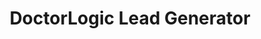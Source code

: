 ---
layout: components
title: DoctorLogic Lead Generator
description: "With Opportunities, you can track all incoming inquiries - phone calls, form submissions, chats, and more. Receive real-time alerts as your leads come in."
meta_image: "/img/meta/social-reputation.jpg"
gsap: true
custom_js: lead-generator
page_class:
 - class: lead-generator
product: "lead generator"
permalink: "/products/lead-generator"
hs_form_id: "75c57a13-9090-4db1-acd0-be51d1a76f7e"
page_sections:
- component: hero-1
  component_css: hero
  class: hero-sample
  headline: "Track Every Lead"
  text: "With Opportunities, you can track all incoming inquiries - phone calls, form submissions, chats, and more. Receive real-time alerts as your leads come in."
  btn:
  img: "/img/products/lead-generator/hero-img.svg"
- component: image-group
  component_css: image-group
  class: lead-generator__image-group--1
  headline: "One home for all your website leads"
  text: "With Opportunities, you can track all incoming inquiries - phone calls, form submissions, chats, and more. Receive real-time alerts as your leads come in."
  items:
  - class: image-group__image--1
    svg: true
    src: opportunities-mock
    alt-text: "Facebook Reviews"
  - class: image-group__image--2
    headline: Email Leads
    text: View website form submissions so your team can follow up
  - class: image-group__image--3
    headline: Email Leads
    text: View website form submissions so your team can follow up
  - class: image-group__image--4
    headline: Email Leads
    text: View website form submissions so your team can follow up      
- component: callout-headline
  component_css: callout-headline
  class: callout-headline__leads
  headline: "Leads stat here"
- component: feature-1
  headline: "Secure Call Monitoring"
  class: social-reputation__feature--1
  text: "Securely listen to tracked phone call leads to improve phone handling processes, schedule more appointments, enhance the patient experience, and optimize marketing spend."
  img: "/img/products/lead-generator/secure-call.jpg"
  img_alignment: "Right"
- component: feature-1
  component_css: feature
  class: social-reputation__feature--2
  headline: "Optimized Marketing"
  text: "Identify which marketing sources are driving true opportunities and which pages of your medical website are converting visitors into patients. Easily export all data into a CSV and upload to your practice management system or EMR."
  img: "/img/products/lead-generator/optimized-marketing.jpg"
  img_alignment: "Left"
---